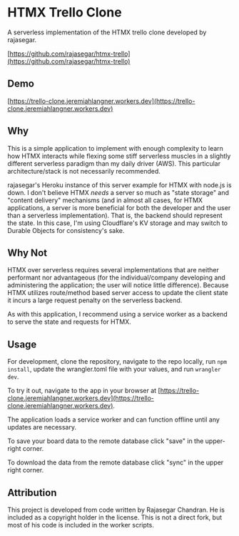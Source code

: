 # HTMX Trello Clone

A serverless implementation of the HTMX trello clone developed by rajasegar.

[https://github.com/rajasegar/htmx-trello](https://github.com/rajasegar/htmx-trello)

## Demo

[https://trello-clone.jeremiahlangner.workers.dev](https://trello-clone.jeremiahlangner.workers.dev)

## Why

This is a simple application to implement with enough complexity to learn how
HTMX interacts while flexing some stiff serverless muscles in a slightly
different serverless paradigm than my daily driver (AWS). This particular
architecture/stack is not necessarily recommended.

rajasegar's Heroku instance of this server example for HTMX with node.js is
down. I don't believe HTMX _needs_ a server so much as "state storage" and
"content delivery" mechanisms (and in almost all cases, for HTMX applications, a
server is more beneficial for both the developer and the user than a serverless
implementation). That is, the backend should represent the state. In this case,
I'm using Cloudflare's KV storage and may switch to Durable Objects for
consistency's sake.

## Why Not

HTMX over serverless requires several implementations that are neither
performant nor advantageous (for the individual/company developing and
administering the application; the user will notice little difference). Because
HTMX utilizes route/method based server access to update the client state it
incurs a large request penalty on the serverless backend.

As with this application, I recommend using a service worker as a backend to
serve the state and requests for HTMX.

## Usage

For development, clone the repository, navigate to the repo locally, run
`npm install`, update the wrangler.toml file with your values, and run
`wrangler dev`.

To try it out, navigate to the app in your browser at
[https://trello-clone.jeremiahlangner.workers.dev](https://trello-clone.jeremiahlangner.workers.dev).

The application loads a service worker and can function offline until any
updates are necessary.

To save your board data to the remote database click "save" in the upper-right
corner.

To download the data from the remote database click "sync" in the upper right
corner.

## Attribution

This project is developed from code written by Rajasegar Chandran. He is
included as a copyright holder in the license. This is not a direct fork, but
most of his code is included in the worker scripts.
